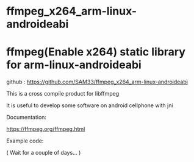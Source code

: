 # ffmpeg_x264_arm-linux-androideabi
# ffmpeg(Enable x264) static library for arm-linux-androideabi

github : https://github.com/SAM33/ffmpeg_x264_arm-linux-androideabi

This is a cross compile product for libffmpeg

It is useful to develop some software on android cellphone with jni

Documentation:

https://ffmpeg.org/ffmpeg.html

Example code:

( Wait for a couple of days... )



